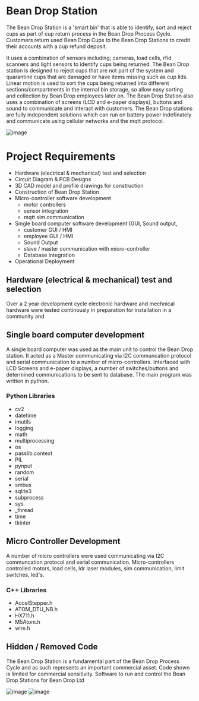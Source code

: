 # Bean Drop Station
The Bean Drop Station is a 'smart bin' that is able to identify, sort and reject cups as part of cup return process in the Bean Drop Process Cycle. Customers return used Bean Drop Cups to the Bean Drop Stations to credit their accounts with a cup refund deposit.

It uses a combination of sensors including; cameras, load cells, rfid scanners and light sensors to identify cups being returned. The Bean Drop station is designed to reject cups that are not part of the system and quarantine cups that are damaged or have items missing such as cup lids. Linear motion is used to sort the cups being returned into different sections/compartments in the internal bin storage, so allow easy sorting and collection by Bean Drop employees later on. The Bean Drop Station also uses a combination of screens (LCD and e-paper displays), buttons and sound to communicate and interact with customers. The Bean Drop stations are fully independent solutions which can run on battery power indefinately and communicate using cellular networks and the mqtt protocol. 

![image](https://user-images.githubusercontent.com/60620955/204916464-642912cd-fed9-4803-8e49-97bc802efb88.png)

# Project Requirements
- Hardware (electrical & mechanical) test and selection
- Circuit Diagram & PCB Designs
- 3D CAD model and profile drawings for construction
- Construction of Bean Drop Station
- Micro-controller software development
  - motor controllers
  - sensor integration
  - mqtt sim communication
- Single board computer software development (GUI, Sound output, 
  - customer GUI / HMI
  - employee GUI / HMI
  - Sound Output
  - slave / master communication with micro-controller
  - Database integration
- Operational Deployment

## Hardware (electrical & mechanical) test and selection
Over a 2 year development cycle electronic hardware and mechnical hardware were tested continously in preparation for installation in a community and 

## Single board computer development
A single board computer was used as the main unit to control the Bean Drop station. It acted as a Master communicating via I2C communcation protocol and serial communication to a number of micro-controllers. Interfaced with LCD Screens and e-paper displays, a number of switches/buttons and determined communications to be sent to database. The main program was written in python.
### Python Libraries
- cv2
- datetime
- imutils
- logging
- math
- multiprocessing
- os
- passlib.context
- PIL
- pynput
- random
- serial
- smbus
- sqlite3
- subprocess
- sys
- _thread
- time
- tkinter

## Micro Controller Development
A number of micro controllers were used communicating via I2C communcation protocol and serial communication. Micro-controllers controlled motors, load cells, ldr laser modules, sim communication, limit switches, led's.
### C++ Libraries
- AccelStepper.h
- ATOM_DTU_NB.h
- HX711.h
- M5Atom.h
- wire.h

## Hidden / Removed Code
The Bean Drop Station is a fundamental part of the Bean Drop Process Cycle and as such represents an important commercial asset. Code shown is limited for commercial sensitivity.
Software to run and control the Bean Drop Stations for Bean Drop Ltd

![image](https://user-images.githubusercontent.com/60620955/204917291-f91ba700-42d8-4160-a878-b4316647276a.png)
![image](https://user-images.githubusercontent.com/60620955/205096841-1c13d319-3900-439b-bbfb-26462329aea0.png)

